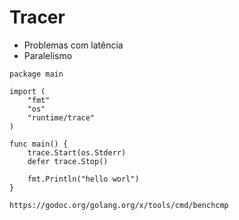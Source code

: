# Tracer

* Problemas com latência
* Paralelismo

```
package main

import (
	"fmt"
	"os"
	"runtime/trace"
)

func main() {
	trace.Start(os.Stderr)
	defer trace.Stop()

	fmt.Println("hello worl")
}
```

```
https://godoc.org/golang.org/x/tools/cmd/benchcmp
```